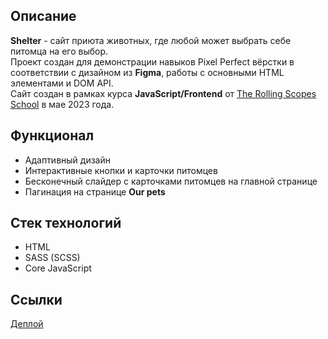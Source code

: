 ## Описание
  **Shelter** - сайт приюта животных, где любой может выбрать себе питомца на его выбор.<br>
  Проект создан для демонстрации навыков Pixel Perfect вёрстки в соответствии с дизайном из **Figma**, работы с основными HTML элементами и DOM API.<br>
  Сайт создан в рамках курса **JavaScript/Frontend** от [The Rolling Scopes School](rs.school) в мае 2023 года.

## Функционал
  - Адаптивный дизайн
  - Интерактивные кнопки и карточки питомцев
  - Бесконечный слайдер с карточками питомцев на главной странице
  - Пагинация на странице **Our pets**

## Стек технологий
  - HTML
  - SASS (SCSS)
  - Core JavaScript

## Ссылки
  [Деплой](https://quaqqva.github.io/shelter/)
